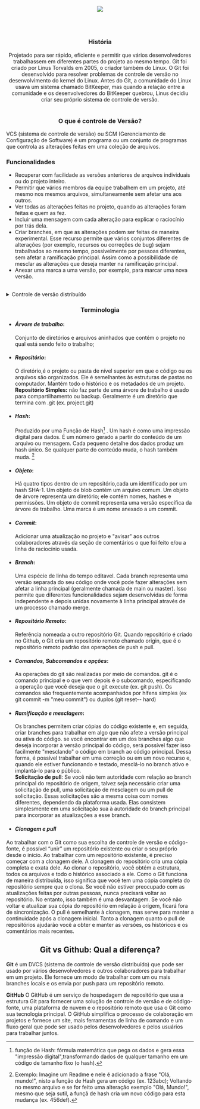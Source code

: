 <p align= center>
  <img src="https://i1.wp.com/taaism.com/wp-content/uploads/2016/03/git-logo.png?fit=300%2C125">
</p>
<br>

# 

<h3 align= center>História</h3>

<p align=center> Projetado para ser rápido, eficiente e permitir que vários desenvolvedores trabalhassem em diferentes partes do projeto ao mesmo tempo. Git foi criado por Linus Torvalds em 2005, o criador também do Linux. O Git foi desenvolvido para resolver problemas de controle de versão no desenvolvimento do kernel do Linux. Antes do Git, a comunidade do Linux usava um sistema chamado BitKeeper, mas quando a relação entre a comunidade e os desenvolvedores do BitKeeper quebrou, Linus decidiu criar seu próprio sistema de controle de versão. 
</p>

#

<h3 align=center> O que é controle de Versão? </h3>
VCS (sistema de controle de versão) ou SCM (Gerenciamento de Configuração de Software) é um programa ou um conjunto de programas que controla as alterações feitas em uma coleção de arquivos.

<h3> Funcionalidades </h3> 

* Recuperar com facilidade as versões anteriores de arquivos individuais ou do projeto inteiro.
* Permitir que vários membros da equipe trabalhem em um projeto, até mesmo nos mesmos arquivos, simultaneamente sem afetar uns aos outros.
* Ver todas as alterações feitas no projeto, quando as alterações foram feitas e quem as fez.
* Incluir uma mensagem com cada alteração para explicar o raciocínio por trás dela.
* Criar branches, em que as alterações podem ser feitas de maneira experimental. Esse recurso permite que vários conjuntos diferentes de alterações (por exemplo, recursos ou correções de bug) sejam trabalhados ao mesmo tempo, possivelmente por pessoas diferentes, sem afetar a ramificação principal. Assim como a possibilidade de mesclar as alterações que deseja manter na ramificação principal.
* Anexar uma marca a uma versão, por exemplo, para marcar uma nova versão.

<br>

<details>
  <summary> Controle de versão distribuído</summary> <br>
    <p > O Git é distribuído, o que significa que o histórico completo de um projeto é armazenado no cliente e no servidor. Você pode editar arquivos sem uma conexão de rede, verificá-los localmente e sincronizá-los com o servidor quando uma conexão fica disponível. Se um servidor ficar inativo, você ainda terá uma cópia local do projeto. Tecnicamente, você nem precisa ter um servidor. Todos aqueles que estão conectados podem ter uma cópia completa do repositório no momento em que o baixam, incluindo o histórico e as notas associados a ele.
    </p>
</details>
 

<h3 align=center>Terminologia </h3>

* #### *Árvore de trabalho*:
   Conjunto de diretórios e arquivos aninhados que contém o projeto no qual está sendo feito o trabalho; 
  
* #### *Repositório*:
  
  O diretório,é o projeto ou pasta de nível superior em que o código ou os arquivos são organizados. Ele é semelhantes às estruturas de pastas no computador. Mantém todo o histórico e os metadados de um projeto. <br>
**Repositório Simples:** não faz parte de uma árvore de trabalho é usado para compartilhamento ou backup. Geralmente é um diretório que termina com .git (ex. project.git)

* #### *Hash*:
   Produzido por uma Função de Hash[^1] . Um hash é como uma impressão digital para dados. É um número gerado a partir do conteúdo de um arquivo ou mensagem. Cada pequeno detalhe dos dados produz um hash único. Se qualquer parte do conteúdo muda, o hash também muda. [^2]
  
* #### *Objeto*:
   Há quatro tipos dentro de um repositório,cada um identificado por um hash SHA-1. Um objeto de blob contém um arquivo comum. Um objeto de árvore representa um diretório; ele contém nomes, hashes e permissões. Um objeto de commit representa uma versão específica da árvore de trabalho. Uma marca é um nome anexado a um commit.
  
* #### *Commit*:
    Adicionar uma atualização no projeto e "avisar" aos outros colaboradores através da seção de comentários o que foi feito e/ou a linha de raciocínio usada.
  
* #### *Branch*:
    Uma espécie de linha do tempo editavel. Cada branch representa uma versão separada do seu código onde você pode fazer alterações sem afetar a linha principal (geralmente chamada de main ou master). Isso permite que diferentes funcionalidades sejam desenvolvidas de forma independente e depois unidas novamente à linha principal através de um processo chamado merge.  
  
* #### *Repositório Remoto*:
  Referência nomeada a outro repositório Git. Quando repositório é criado no Github, o Git cria um repositório remoto chamado origin, que é o repositório remoto padrão das operações de push e pull.
  
* #### *Comandos, Subcomandos e opções*:
    As operações do git são realizadas por meio de comandos. git é o comando principal e o que vem depois é o subcomando, especificando a operação que você deseja que o git execute  (ex. git push). Os comandos são frequentemente acompanhados por hífens simples (ex git commit -m "meu commit") ou duplos (git reset-- hard)

* #### *Ramificação e mesclagem*:
  Os branches permitem criar cópias do código existente e, em seguida, criar branches para trabalhar em algo que não afete a versão principal ou ativa do código. se você encontrar em um dos branches algo que deseja incorporar à versão principal do código, será possível fazer isso facilmente "mesclando" o código em branch ao código principal. Dessa forma, é possível trabalhar em uma correção ou em um novo recurso e, quando ele estiver funcionando e testado, mesclá-lo no branch ativo e implantá-lo para o público.
<br> **Solicitação de pull**: Se você não tem autoridade com relação ao branch principal do repositório de origem, talvez seja necessário criar uma solicitação de pull, uma solicitação de mesclagem ou um pull de solicitação. Essas solicitações são a mesma coisa com nomes diferentes, dependendo da plataforma usada. Elas consistem simplesmente em uma solicitação sua à autoridade do branch principal para incorporar as atualizações a esse branch.

* #### *Clonagem e pull*
Ao trabalhar com o Git como sua escolha de controle de versão e código-fonte, é possível “unir” um repositório existente ou criar o seu próprio desde o início. Ao trabalhar com um repositório existente, é preciso começar com a clonagem dele. A clonagem do repositório cria uma cópia completa e exata dele. Ao clonar o repositório, você obtém a estrutura, todos os arquivos e todo o histórico associado a ele.
Como o Git funciona de maneira distribuída, isso significa que você tem uma cópia completa do repositório sempre que o clona. Se você não estiver preocupado com as atualizações feitas por outras pessoas, nunca precisará voltar ao repositório. No entanto, isso também é uma desvantagem. Se você não voltar e atualizar sua cópia do repositório em relação à origem, ficará fora de sincronização. O pull é semelhante à clonagem, mas serve para manter a continuidade após a clonagem inicial.
Tanto a clonagem quanto o pull de repositórios ajudarão você a obter e manter as versões, os históricos e os comentários mais recentes.




<h2 align=center> Git vs Github: Qual a diferença? </h2>

**Git** é um DVCS (sistema de controle de versão distribuído) que pode ser usado por vários desenvolvedores e outros colaboradores para trabalhar em um projeto. Ele fornece um modo de trabalhar com um ou mais branches locais e os envia por push para um repositório remoto.

**GitHub** O GitHub é um serviço de hospedagem de repositório que usa a estrutura Git para fornecer uma solução de controle de versão e de código-fonte, uma plataforma de nuvem e o repositório remoto que usa o Git como sua tecnologia principal. O GitHub simplifica o processo de colaboração em projetos e fornece um site, mais ferramentas de linha de comando e um fluxo geral que pode ser usado pelos desenvolvedores e pelos usuários para trabalhar juntos.


[^1]: função de Hash: fórmula matemática que pega os dados e gera essa "impressão digital",transformando dados de qualquer tamanho em um código de tamanho fixo (o hash).
[^2]: Exemplo: Imagine um Readme e nele é adicionado a frase "Olá, mundo!", nisto a função de Hash gera um código (ex. 123abc); Voltando no mesmo arquivo e se for feito uma alteração exemplo "Olá, Mundo!", mesmo que seja sutil, a funçã de hash cria um novo código para esta mudança (ex. 456def).
